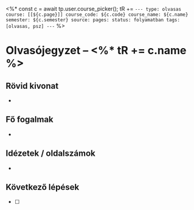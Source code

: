 <%*
const c = await tp.user.course_picker();
tR += `---
type: olvasas
course: [[${c.page}]]
course_code: ${c.code}
course_name: ${c.name}
semester: ${c.semester}
source:
pages:
status: folyamatban
tags: [olvasas, psz]
---`
%>

# Olvasójegyzet – <%* tR += c.name %>

## Rövid kivonat
- 

## Fő fogalmak
- 

## Idézetek / oldalszámok
- 

## Következő lépések
- [ ] 
